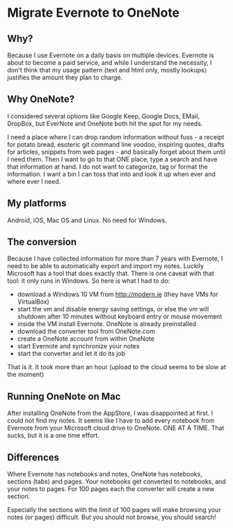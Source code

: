 # Migrate Evernote to OneNote

## Why?
Because I use Evernote on a daily basis on multiple devices. Evernote is about to become
a paid service, and while I understand the necessity, I don't think that my usage pattern
(text and html only, mostly lookups) justifies the amount they plan to charge.

## Why OneNote?
I considered several options like Google Keep, Google Docs, EMail, DropBox, but EverNote
and OneNote both hit the spot for my needs.

I need a place where I can drop random information without fuss - a receipt for potato bread, 
esoteric git command line voodoo, inspiring quotes, drafts for articles, snippets from
web pages - and basically forget about them until I need them. Then I want to go to
that ONE place, type a search and have that information at hand. I do not want to
categorize, tag or format the information. I want a bin I can toss that into and look it
up when ever and where ever I need.

## My platforms
Android, iOS, Mac OS and Linux. No need for Windows.

## The conversion
Because I have collected information for more than 7 years with Evernote, I need to
be able to automatically export and import my notes. Luckily Microsoft has a tool that
does exactly that. There is one caveat with that tool: it only runs in Windows. So here
is what I had to do:

  - download a Windows 10 VM from http://modern.ie (they have VMs for VirtualBox)
  - start the vm and disable energy saving settings, or else the vm will shutdown
    after 10 minutes without keyboard entry or mouse movement
  - inside the VM install Evernote. OneNote is already preinstalled
  - download the converter tool from OneNote.com
  - create a OneNote account from within OneNote
  - start Evernote and synchronize your notes
  - start the converter and let it do its job
  
That is it. It took more than an hour (upload to the cloud seems to be slow at the moment)

## Running OneNote on Mac
After installing OneNote from the AppStore, I was disappointed at first. I could not
find my notes. It seems like I have to add every notebook from Evernote from your
Microsoft cloud drive to OneNote. ONE AT A TIME. That sucks, but it is a one time effort.

## Differences
Where Evernote has notebooks and notes, OneNote has notebooks, sections (tabs) and pages. 
Your notebooks get converted to notebooks, and your notes to pages. For 100 pages each the
converter will create a new section.

Especially the sections with the limit of 100 pages will make browsing your notes (or pages)
difficult. But you should not browse, you should search!

